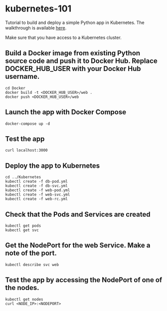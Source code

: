 # kubernetes-101
Tutorial to build and deploy a simple Python app in Kubernetes. The walkthrough is available [here](https://youtu.be/zeS6OyDoy78).

Make sure that you have access to a Kubernetes cluster.

## Build a Docker image from existing Python source code and push it to Docker Hub. Replace DOCKER_HUB_USER with your Docker Hub username.
```
cd Docker
docker build -t <DOCKER_HUB_USER>/web .
docker push <DOCKER_HUB_USER>/web
```

## Launch the app with Docker Compose
```
docker-compose up -d 
```

## Test the app
```
curl localhost:3000
```

## Deploy the app to Kubernetes
```
cd ../Kubernetes
kubectl create -f db-pod.yml
kubectl create -f db-svc.yml
kubectl create -f web-pod.yml
kubectl create -f web-svc.yml
kubectl create -f web-rc.yml
```

## Check that the Pods and Services are created
```
kubectl get pods
kubectl get svc
```

## Get the NodePort for the web Service. Make a note of the port.
```
kubectl describe svc web
```

## Test the app by accessing the NodePort of one of the nodes.

```
kubectl get nodes
curl <NODE_IP>:<NODEPORT>
```









